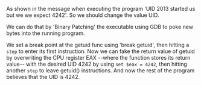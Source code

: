 As shown in the message when executing the program 'UID 2013 started us but we we expect 4242'. So we should change the value UID.

We can do that by 'Binary Patching' the executable using GDB to poke new bytes into the running program.

We set a break point at the getuid func using 'break getuid', then hitting a `step` to enter its first instruction. Now we can fake the return value of getuid by overwriting the CPU register EAX --where the function stores its return value-- with the desired UID 4242 by using `set $eax = 4242`, then hitting another `step` to leave getuid() instructions. And now the rest of the program believes that the UID is 4242.
